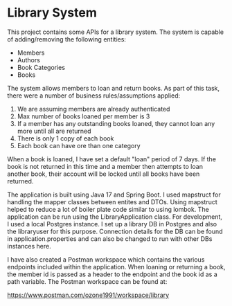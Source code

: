 # Library System
This project contains some APIs for a library system. The system is capable of adding/removing the following entities:

* Members
* Authors
* Book Categories
* Books

The system allows members to loan and return books. As part of this task, there were a number of business rules/assumptions applied:

1. We are assuming members are already authenticated
2. Max number of books loaned per member is 3
3. If a member has any outstanding books loaned, they cannot loan any more until all are returned
4. There is only 1 copy of each book
5. Each book can have ore than one category

When a book is loaned, I have set a default "loan" period of 7 days. If the book is not returned in this time and a member then attempts to loan another book, their account will be locked until all books have been returned.

The application is built using Java 17 and Spring Boot. I used mapstruct for handling the mapper classes between entites and DTOs. Using mapstruct helped to reduce a lot of boiler plate code similar to using lombok. The application can be run using the LibraryApplication class. For development, I used a local Postgres instance. I set up a library DB in Postgres and also the libraryuser for this purpose. Connection details for the DB can be found in application.properties and can also be changed to run with other DBs instances here.

I have also created a Postman workspace which contains the various endpoints included within the application. When loaning or returning a book, the member id is passed as a header to the endpoint and the book id as a path variable. The Postman workspace can be found at:

https://www.postman.com/ozone1991/workspace/library

